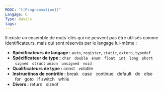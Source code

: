 ```yaml
---
MOOC: "[[Programmation]]"
Langage: C
Type: Basics
tags:
---
```

Il existe un ensemble de mots-clés qui ne peuvent pas être utilisés comme identificateurs, mais qui sont réservés par le langage lui-même :
- **Spécificateurs de langage :** `auto`, `register`, `static`, `extern`, `typedef`
- **Spécificateur de type :** `char`   `double`   `enum`   `float`   `int`   `long`   `short`   `signed`   `struct`  `union`   `unsigned`   `void`
- **Qualificateurs de type :** const   volatile
- **Instructinos de contrôle :** break   case   continue   default   do   else   for   goto   if  switch   while
- **Divers :** return   sizeof